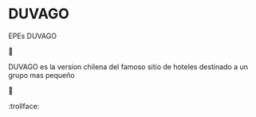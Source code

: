 # DUVAGO
EPEs DUVAGO

:hotel: 

DUVAGO es la version chilena del famoso sitio de hoteles destinado a un grupo mas pequeño

:rice_ball:

:trollface:

